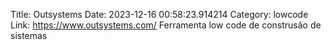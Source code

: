 Title: Outsystems
Date: 2023-12-16 00:58:23.914214
Category: lowcode
Link: https://www.outsystems.com/
Ferramenta low code de construsão de sistemas

